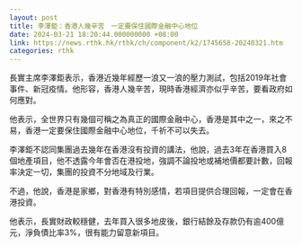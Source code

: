 ```yaml
---
layout: post
title: 李澤鉅：香港人幾辛苦　一定要保住國際金融中心地位
date: 2024-03-21 18:20:44.000000000 +08:00
link: https://news.rthk.hk/rthk/ch/component/k2/1745658-20240321.htm
categories: rthk
---
```


長實主席李澤鉅表示，香港近幾年經歷一浪又一浪的壓力測試，包括2019年社會事件、新冠疫情。他形容，香港人幾辛苦，現時香港經濟亦似乎辛苦，要看政府如何應對。

他表示，全世界只有幾個可稱之為真正的國際金融中心，香港是其中之一，來之不易，香港一定要保住國際金融中心地位，千祈不可以失去。

李澤鉅不認同集團過去幾年在香港沒有投資的講法，他說，過去3年在香港買入8個地產項目，他不透露今年會否在港投地，強調不論投地或補地價都要計數，回報率決定一切，集團的投資不分地域及行業。

不過，他說，香港是家鄉，對香港有特別感情，若項目提供合理回報，一定會在香港投資。

他表示，長實財政較穩健，去年買入很多地皮後，銀行結餘及存款仍有逾400億元，淨負債比率3%，很有能力留意新項目。
